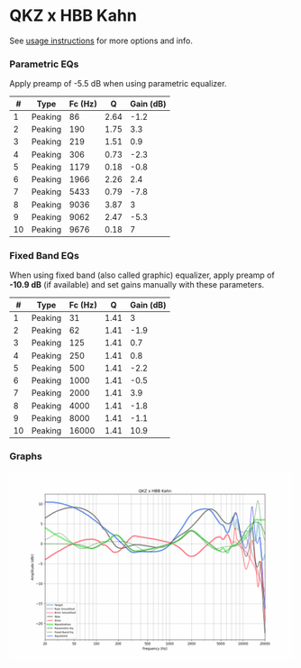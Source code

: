 # QKZ x HBB Kahn
See [usage instructions](https://github.com/jaakkopasanen/AutoEq#usage) for more options and info.

### Parametric EQs
Apply preamp of -5.5 dB when using parametric equalizer.

|   # | Type    |   Fc (Hz) |    Q |   Gain (dB) |
|-----|---------|-----------|------|-------------|
|   1 | Peaking |        86 | 2.64 |        -1.2 |
|   2 | Peaking |       190 | 1.75 |         3.3 |
|   3 | Peaking |       219 | 1.51 |         0.9 |
|   4 | Peaking |       306 | 0.73 |        -2.3 |
|   5 | Peaking |      1179 | 0.18 |        -0.8 |
|   6 | Peaking |      1966 | 2.26 |         2.4 |
|   7 | Peaking |      5433 | 0.79 |        -7.8 |
|   8 | Peaking |      9036 | 3.87 |         3   |
|   9 | Peaking |      9062 | 2.47 |        -5.3 |
|  10 | Peaking |      9676 | 0.18 |         7   |

### Fixed Band EQs
When using fixed band (also called graphic) equalizer, apply preamp of **-10.9 dB** (if available) and set gains manually with these parameters.

|   # | Type    |   Fc (Hz) |    Q |   Gain (dB) |
|-----|---------|-----------|------|-------------|
|   1 | Peaking |        31 | 1.41 |         3   |
|   2 | Peaking |        62 | 1.41 |        -1.9 |
|   3 | Peaking |       125 | 1.41 |         0.7 |
|   4 | Peaking |       250 | 1.41 |         0.8 |
|   5 | Peaking |       500 | 1.41 |        -2.2 |
|   6 | Peaking |      1000 | 1.41 |        -0.5 |
|   7 | Peaking |      2000 | 1.41 |         3.9 |
|   8 | Peaking |      4000 | 1.41 |        -1.8 |
|   9 | Peaking |      8000 | 1.41 |        -1.1 |
|  10 | Peaking |     16000 | 1.41 |        10.9 |

### Graphs
![](./QKZ%20x%20HBB%20Kahn.png)
